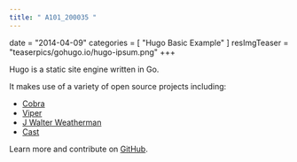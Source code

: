 ```yaml
---
title: " A101_200035 "
---
```

date = "2014-04-09"
categories = [
    "Hugo Basic Example"
]
resImgTeaser = "teaserpics/gohugo.io/hugo-ipsum.png"
+++

Hugo is a static site engine written in Go.


It makes use of a variety of open source projects including:

* [Cobra](https://github.com/spf13/cobra)
* [Viper](https://github.com/spf13/viper)
* [J Walter Weatherman](https://github.com/spf13/jWalterWeatherman)
* [Cast](https://github.com/spf13/cast)

Learn more and contribute on [GitHub](https://github.com/gohugoio).

